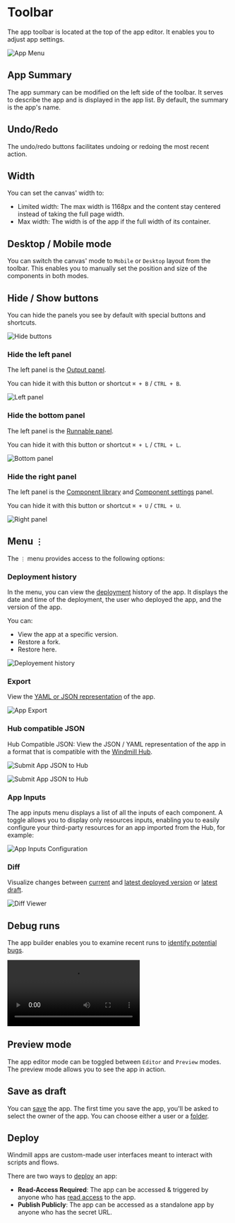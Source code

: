# Toolbar

The app toolbar is located at the top of the app editor. It enables you to adjust app settings.

![App Menu](../assets/apps/1_app_toolbar/app-toolbar.png)

## App Summary

The app summary can be modified on the left side of the toolbar. It serves to describe the app and is displayed in the app list. By default, the summary is the app's name.

## Undo/Redo

The undo/redo buttons facilitates undoing or redoing the most recent action.

## Width

You can set the canvas' width to:

- Limited width: The max width is 1168px and the content stay centered instead of taking the full page width.
- Max width: The width is of the app if the full width of its container.

## Desktop / Mobile mode

You can switch the canvas' mode to `Mobile` or `Desktop` layout from the toolbar. This enables you to manually set the position and size of the components in both modes.

## Hide / Show buttons

You can hide the panels you see by default with special buttons and shortcuts.

![Hide buttons](../assets/apps/1_app_toolbar/hide_buttons.png 'Hide buttons')

### Hide the left panel

The left panel is the [Output panel](./2_outputs.mdx).

You can hide it with this button or shortcut `⌘ + B` / `CTRL + B`.

![Left panel](../assets/apps/1_app_toolbar/left_panel.png 'Left panel')

### Hide the bottom panel

The left panel is the [Runnable panel](./3_app-runnable-panel.mdx).

You can hide it with this button or shortcut `⌘ + L` / `CTRL + L`.

![Bottom panel](../assets/apps/1_app_toolbar/bottom_panel.png 'Bottom panel')

### Hide the right panel

The left panel is the [Component library](./4_app_configuration_settings/1_app_component_library.mdx) and [Component settings](./4_app_configuration_settings/3_app_component_configuration.mdx) panel.

You can hide it with this button or shortcut `⌘ + U` / `CTRL + U`.

![Right panel](../assets/apps/1_app_toolbar/right_panel.png 'Right panel')

## Menu `⋮`

The `⋮` menu provides access to the following options:

### Deployment history

In the menu, you can view the [deployment](./6_app_deployment.mdx) history of the app. It displays the date and time of the deployment, the user who deployed the app, and the version of the app.

You can:

- View the app at a specific version.
- Restore a fork.
- Restore here.

![Deployement history](../assets/apps/1_app_toolbar/deployement-history.png.webp 'Deployement history')

### Export

View the [YAML or JSON representation](../core_concepts/13_json_schema_and_parsing/index.mdx) of the app.

![App Export](../assets/apps/1_app_toolbar/app-export.png 'App Export')

### Hub compatible JSON

Hub Compatible JSON: View the JSON / YAML representation of the app in a format that is compatible with the [Windmill Hub](https://hub.windmill.dev/).

![Submit App JSON to Hub](../assets/apps/1_app_toolbar/export_hub.png 'Submit App JSON to Hub')

![Submit App JSON to Hub](../assets/apps/1_app_toolbar/submit_app.png 'Submit App JSON to Hub')

### App Inputs

The app inputs menu displays a list of all the inputs of each component. A toggle allows you to display only resources inputs, enabling you to easily configure your third-party resources for an app imported from the Hub, for example:

![App Inputs Configuration](../assets/apps/1_app_toolbar/app-inputs-configuration.png 'App Inputs Configuration')

### Diff

Visualize changes between [current](../core_concepts/0_draft_and_deploy/index.mdx#local-edits) and [latest deployed version](../core_concepts/0_draft_and_deploy/index.mdx#deployed-version) or [latest draft](../core_concepts/0_draft_and_deploy/index.mdx#draft).

![Diff Viewer](../assets/apps/1_app_toolbar/diff_viewer.png 'Diff Viewer')

## Debug runs

The app builder enables you to examine recent runs to [identify potential bugs](./5_app_debugging.md).

<video
	className="border-2 rounded-lg object-cover w-full h-full dark:border-gray-800"
	controls
	src="/videos/debug_app.mp4"
/>

## Preview mode

The app editor mode can be toggled between `Editor` and `Preview` modes. The preview mode allows you to see the app in action.

## Save as draft

You can [save](./6_app_deployment.mdx) the app. The first time you save the app, you'll be asked to select the owner of the app. You can choose either a user or a [folder](../core_concepts/8_groups_and_folders/index.mdx#folders).

## Deploy

Windmill apps are custom-made user interfaces meant to interact with scripts and flows.

There are two ways to [deploy](./6_app_deployment.mdx) an app:

- **Read-Access Required**: The app can be accessed & triggered by anyone who has [read access](../core_concepts/16_roles_and_permissions/index.mdx) to the app.
- **Publish Publicly**: The app can be accessed as a standalone app by anyone who has the secret URL.
